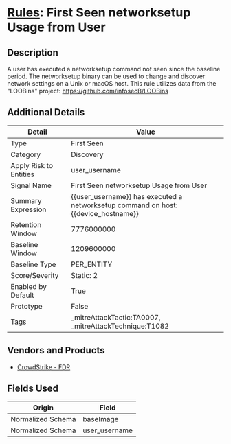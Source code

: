 # [Rules](README.md): First Seen networksetup Usage from User

## Description
A user has executed a networksetup command not seen since the baseline period. The networksetup binary can be used to change and discover network settings on a Unix or macOS host. This rule utilizes data from the "LOOBins" project: https://github.com/infosecB/LOOBins

## Additional Details
|Detail|Value|
|----|----|
|Type|First Seen|
|Category|Discovery|
|Apply Risk to Entities|user_username|
|Signal Name|First Seen networksetup Usage from User|
|Summary Expression|{{user_username}} has executed a networksetup command on host: {{device_hostname}}|
|Retention Window|7776000000|
|Baseline Window|1209600000|
|Baseline Type|PER_ENTITY|
|Score/Severity|Static: 2|
|Enabled by Default|True|
|Prototype|False|
|Tags|_mitreAttackTactic:TA0007, _mitreAttackTechnique:T1082|
## Vendors and Products
- [CrowdStrike - FDR](../products/569a3a44-c29f-492e-bcf4-5dc04e2ab0f3.md)


## Fields Used

|Origin|Field|
|----|----|
|Normalized Schema|baseImage|
|Normalized Schema|user_username|


